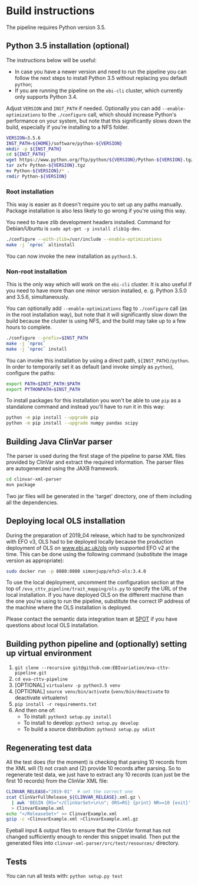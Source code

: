 # Build instructions

The pipeline requires Python version 3.5.

## Python 3.5 installation (optional)
The instructions below will be useful:
* In case you have a newer version and need to run the pipeline you can follow the next steps to install Python 3.5
without replacing you default `python`;
* If you are running the pipeline on the `ebi-cli` cluster, which currently only supports Python 3.4.

Adjust `VERSION` and `INST_PATH` if needed. Optionally you can add `--enable-optimizations` to the `./configure` call,
which should increase Python's performance on your system, but note that this significantly slows down the build,
especially if you're installing to a NFS folder.

```bash
VERSION=3.5.6
INST_PATH=${HOME}/software/python-${VERSION}
mkdir -p ${INST_PATH}
cd ${INST_PATH}
wget https://www.python.org/ftp/python/${VERSION}/Python-${VERSION}.tgz
tar zxfv Python-${VERSION}.tgz
mv Python-${VERSION}/* .
rmdir Python-${VERSION}
```

### Root installation

This way is easier as it doesn't require you to set up any paths manually. Package installation is also less likely to
go wrong if you're using this way.

You need to have zlib development headers installed. Command for Debian/Ubuntu is `sudo apt-get -y install zlib1g-dev`.

```bash
./configure --with-zlib=/usr/include --enable-optimizations
make -j `nproc` altinstall
```

You can now invoke the new installation as `python3.5`.

### Non-root installation

This is the only way which will work on the `ebi-cli` cluster. It is also useful if you need to have more than one minor
version installed, e. g. Python 3.5.0 and 3.5.6, simultaneously.

You can optionally add `--enable-optimizations` flag to `./configure` call (as in the root installation way), but note
that it will significantly slow down the build because the cluster is using NFS, and the build may take up to a few
hours to complete.

```bash
./configure --prefix=$INST_PATH
make -j `nproc`
make -j `nproc` install
```

You can invoke this installation by using a direct path, `${INST_PATH}/python`. In order to temporarily set it as
default (and invoke simply as `python`), configure the paths:

```bash
export PATH=$INST_PATH:$PATH
export PYTHONPATH=$INST_PATH
```

To install packages for this installation you won't be able to use `pip` as a standalone command and instead you'll have
to run it in this way:
```bash
python -m pip install --upgrade pip
python -m pip install --upgrade numpy pandas scipy
```

## Building Java ClinVar parser

The parser is used during the first stage of the pipeline to parse XML files provided by ClinVar and extract the
required information. The parser files are autogenerated using the JAXB framework.

```bash
cd clinvar-xml-parser
mvn package
```

Two jar files will be generated in the 'target' directory, one of them including all the dependencies.

## Deploying local OLS installation

During the preparation of 2019_04 release, which had to be synchronized with EFO v3, OLS had to be deployed locally
because the production deployment of OLS on www.ebi.ac.uk/ols only supported EFO v2 at the time. This can be done using
the following command (substitute the image version as appropriate):

```bash
sudo docker run -p 8080:8080 simonjupp/efo3-ols:3.4.0
```

To use the local deployment, uncomment the configuration section at the top of `/eva_cttv_pipeline/trait_mapping/ols.py`
to specify the URL of the local installation. If you have deployed OLS on the different machine than the one you're
using to run the pipeline, substitute the correct IP address of the machine where the OLS installation is deployed.

Please contact the semantic data integration team at [SPOT](https://www.ebi.ac.uk/about/spot-team) if you have questions
about local OLS installation.

## Building python pipeline and (optionally) setting up virtual environment
1. `git clone --recursive git@github.com:EBIvariation/eva-cttv-pipeline.git`
2. `cd eva-cttv-pipeline`
3. [OPTIONAL] `virtualenv -p python3.5 venv`
4. [OPTIONAL] `source venv/bin/activate` (`venv/bin/deactivate` to deactivate virtualenv)
5. `pip install -r requirements.txt`
6. And then one of:
   * To install: `python3 setup.py install`
   * To install to develop: `python3 setup.py develop`
   * To build a source distribution: `python3 setup.py sdist`

## Regenerating test data
All the test does (for the moment) is checking that parsing 10 records from the XML will (1) not crash and (2) provide
10 records after parsing. So to regenerate test data, we just have to extract any 10 records (can just be the first 10
records) from the ClinVar XML file:

```bash
CLINVAR_RELEASE="2019-01"  # set the correct one
zcat ClinVarFullRelease_${CLINVAR_RELEASE}.xml.gz \
  | awk 'BEGIN {RS="</ClinVarSet>\n\n"; ORS=RS} {print} NR==10 {exit}' \
  > ClinvarExample.xml
echo "</ReleaseSet>" >> ClinvarExample.xml
gzip -c <ClinvarExample.xml >ClinvarExample.xml.gz
```

Eyeball input & output files to ensure that the ClinVar format has not changed sufficiently enough to render this
snippet invalid. Then put the generated files into `clinvar-xml-parser/src/test/resources/` directory.

## Tests
You can run all tests with: `python setup.py test`
